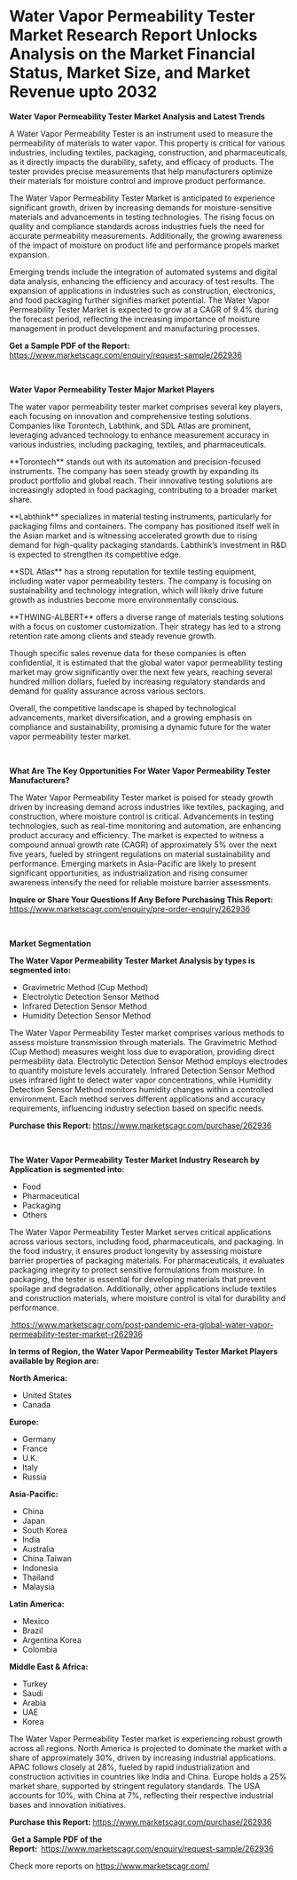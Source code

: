 <p><h1>Water Vapor Permeability Tester Market Research Report Unlocks Analysis on the Market Financial Status, Market Size, and Market Revenue upto 2032</h1></p><p><strong>Water Vapor Permeability Tester Market Analysis and Latest Trends</strong></p>
<p><p>A Water Vapor Permeability Tester is an instrument used to measure the permeability of materials to water vapor. This property is critical for various industries, including textiles, packaging, construction, and pharmaceuticals, as it directly impacts the durability, safety, and efficacy of products. The tester provides precise measurements that help manufacturers optimize their materials for moisture control and improve product performance.</p><p>The Water Vapor Permeability Tester Market is anticipated to experience significant growth, driven by increasing demands for moisture-sensitive materials and advancements in testing technologies. The rising focus on quality and compliance standards across industries fuels the need for accurate permeability measurements. Additionally, the growing awareness of the impact of moisture on product life and performance propels market expansion.</p><p>Emerging trends include the integration of automated systems and digital data analysis, enhancing the efficiency and accuracy of test results. The expansion of applications in industries such as construction, electronics, and food packaging further signifies market potential. The Water Vapor Permeability Tester Market is expected to grow at a CAGR of 9.4% during the forecast period, reflecting the increasing importance of moisture management in product development and manufacturing processes.</p></p>
<p><strong>Get a Sample PDF of the Report:&nbsp;</strong> <a href="https://www.marketscagr.com/enquiry/request-sample/262936?utm_campaign=3228&utm_medium=2&utm_source=Github&utm_content=ia&utm_term=11042025&utm_id=water-vapor-permeability-tester">https://www.marketscagr.com/enquiry/request-sample/262936</a></p>
<p>&nbsp;</p>
<p><strong>Water Vapor Permeability Tester Major Market Players</strong></p>
<p><p>The water vapor permeability tester market comprises several key players, each focusing on innovation and comprehensive testing solutions. Companies like Torontech, Labthink, and SDL Atlas are prominent, leveraging advanced technology to enhance measurement accuracy in various industries, including packaging, textiles, and pharmaceuticals.</p><p>**Torontech** stands out with its automation and precision-focused instruments. The company has seen steady growth by expanding its product portfolio and global reach. Their innovative testing solutions are increasingly adopted in food packaging, contributing to a broader market share.</p><p>**Labthink** specializes in material testing instruments, particularly for packaging films and containers. The company has positioned itself well in the Asian market and is witnessing accelerated growth due to rising demand for high-quality packaging standards. Labthink’s investment in R&D is expected to strengthen its competitive edge.</p><p>**SDL Atlas** has a strong reputation for textile testing equipment, including water vapor permeability testers. The company is focusing on sustainability and technology integration, which will likely drive future growth as industries become more environmentally conscious. </p><p>**THWING-ALBERT** offers a diverse range of materials testing solutions with a focus on customer customization. Their strategy has led to a strong retention rate among clients and steady revenue growth.</p><p>Though specific sales revenue data for these companies is often confidential, it is estimated that the global water vapor permeability testing market may grow significantly over the next few years, reaching several hundred million dollars, fueled by increasing regulatory standards and demand for quality assurance across various sectors.</p><p>Overall, the competitive landscape is shaped by technological advancements, market diversification, and a growing emphasis on compliance and sustainability, promising a dynamic future for the water vapor permeability tester market.</p></p>
<p>&nbsp;</p>
<p><strong>What Are The Key Opportunities For Water Vapor Permeability Tester Manufacturers?</strong></p>
<p><p>The Water Vapor Permeability Tester market is poised for steady growth driven by increasing demand across industries like textiles, packaging, and construction, where moisture control is critical. Advancements in testing technologies, such as real-time monitoring and automation, are enhancing product accuracy and efficiency. The market is expected to witness a compound annual growth rate (CAGR) of approximately 5% over the next five years, fueled by stringent regulations on material sustainability and performance. Emerging markets in Asia-Pacific are likely to present significant opportunities, as industrialization and rising consumer awareness intensify the need for reliable moisture barrier assessments.</p></p>
<p><strong>Inquire or Share Your Questions If Any Before Purchasing This Report:</strong> <a href="https://www.marketscagr.com/enquiry/pre-order-enquiry/262936?utm_campaign=3228&utm_medium=2&utm_source=Github&utm_content=ia&utm_term=11042025&utm_id=water-vapor-permeability-tester">https://www.marketscagr.com/enquiry/pre-order-enquiry/262936</a></p>
<p>&nbsp;</p>
<p><strong>Market Segmentation</strong></p>
<p><strong>The Water Vapor Permeability Tester Market Analysis by types is segmented into:</strong></p>
<p><ul><li>Gravimetric Method (Cup Method)</li><li>Electrolytic Detection Sensor Method</li><li>Infrared Detection Sensor Method</li><li>Humidity Detection Sensor Method</li></ul></p>
<p><p>The Water Vapor Permeability Tester market comprises various methods to assess moisture transmission through materials. The Gravimetric Method (Cup Method) measures weight loss due to evaporation, providing direct permeability data. Electrolytic Detection Sensor Method employs electrodes to quantify moisture levels accurately. Infrared Detection Sensor Method uses infrared light to detect water vapor concentrations, while Humidity Detection Sensor Method monitors humidity changes within a controlled environment. Each method serves different applications and accuracy requirements, influencing industry selection based on specific needs.</p></p>
<p><strong>Purchase this Report:&nbsp;</strong><a href="https://www.marketscagr.com/purchase/262936?utm_campaign=3228&utm_medium=2&utm_source=Github&utm_content=ia&utm_term=11042025&utm_id=water-vapor-permeability-tester">https://www.marketscagr.com/purchase/262936</a></p>
<p>&nbsp;</p>
<p><strong>The Water Vapor Permeability Tester Market Industry Research by Application is segmented into:</strong></p>
<p><ul><li>Food</li><li>Pharmaceutical</li><li>Packaging</li><li>Others</li></ul></p>
<p><p>The Water Vapor Permeability Tester Market serves critical applications across various sectors, including food, pharmaceuticals, and packaging. In the food industry, it ensures product longevity by assessing moisture barrier properties of packaging materials. For pharmaceuticals, it evaluates packaging integrity to protect sensitive formulations from moisture. In packaging, the tester is essential for developing materials that prevent spoilage and degradation. Additionally, other applications include textiles and construction materials, where moisture control is vital for durability and performance.</p></p>
<p><a href="https://www.marketscagr.com/post-pandemic-era-global-water-vapor-permeability-tester-market-r262936?utm_campaign=3228&utm_medium=2&utm_source=Github&utm_content=ia&utm_term=11042025&utm_id=water-vapor-permeability-tester">&nbsp;https://www.marketscagr.com/post-pandemic-era-global-water-vapor-permeability-tester-market-r262936</a></p>
<p><strong>In terms of Region, the Water Vapor Permeability Tester Market Players available by Region are:</strong></p>
<p>
    <p> <strong> North America: </strong>
        <ul>
            <li>United States</li>
            <li>Canada</li>
        </ul>
        </p> 
    <p> <strong> Europe: </strong>
        <ul>
            <li>Germany</li>
            <li>France</li>
            <li>U.K.</li>
            <li>Italy</li>
            <li>Russia</li>
        </ul>
        </p> 
    <p> <strong> Asia-Pacific: </strong>
        <ul>
            <li>China</li>
            <li>Japan</li>
            <li>South Korea</li>
            <li>India</li>
            <li>Australia</li>
            <li>China Taiwan</li>
            <li>Indonesia</li>
            <li>Thailand</li>
            <li>Malaysia</li>
        </ul>
        </p> 
    <p> <strong> Latin America: </strong>
        <ul>
            <li>Mexico</li>
            <li>Brazil</li>
            <li>Argentina Korea</li>
            <li>Colombia</li>
        </ul>
        </p> 
    <p> <strong> Middle East & Africa: </strong>
        <ul>
            <li>Turkey</li>
            <li>Saudi</li>
            <li>Arabia</li>
            <li>UAE</li>
            <li>Korea</li>
        </ul>
    </p>
    </p>
<p><p>The Water Vapor Permeability Tester market is experiencing robust growth across all regions. North America is projected to dominate the market with a share of approximately 30%, driven by increasing industrial applications. APAC follows closely at 28%, fueled by rapid industrialization and construction activities in countries like India and China. Europe holds a 25% market share, supported by stringent regulatory standards. The USA accounts for 10%, with China at 7%, reflecting their respective industrial bases and innovation initiatives.</p></p>
<p><strong>Purchase this Report: </strong><a href="https://www.marketscagr.com/purchase/262936?utm_campaign=3228&utm_medium=2&utm_source=Github&utm_content=ia&utm_term=11042025&utm_id=water-vapor-permeability-tester">https://www.marketscagr.com/purchase/262936</a></p>
<p>&nbsp;<strong>Get a Sample PDF of the Report:&nbsp;&nbsp;</strong><a href="https://www.marketscagr.com/enquiry/request-sample/262936?utm_campaign=3228&utm_medium=2&utm_source=Github&utm_content=ia&utm_term=11042025&utm_id=water-vapor-permeability-tester">https://www.marketscagr.com/enquiry/request-sample/262936</a></p>
<p><strong></strong></p>
<p>Check more reports on <a href="https://www.marketscagr.com/?utm_campaign=3228&utm_medium=2&utm_source=Github&utm_content=ia&utm_term=11042025&utm_id=water-vapor-permeability-tester">https://www.marketscagr.com/</a></p>